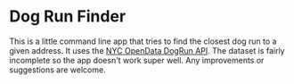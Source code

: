 # Dog Run Finder

This is a little command line app that tries to find the closest dog run to a given address. It uses the [NYC OpenData DogRun API](https://data.cityofnewyork.us/Recreation/Directory-of-Dog-Runs-and-Off-Leash-Areas/ipbu-mtcs). The dataset is fairly incomplete so the app doesn't work super well. Any improvements or suggestions are welcome.
